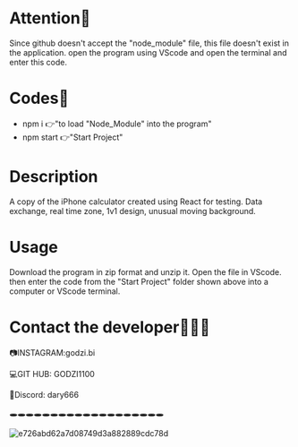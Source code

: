 # Attention🚨
Since github doesn't accept the "node_module" file, this file doesn't exist in the application.
open the program using VScode and open the terminal and enter this code.
# Codes🤖
- npm i 👉"to load "Node_Module" into the program"
- npm start 👉"Start Project"
  
# Description
A copy of the iPhone calculator created using React for testing.
Data exchange, real time zone, 1v1 design,
unusual moving background.

# Usage
Download the program in zip format and unzip it.
Open the file in VScode.
then enter the code from the "Start Project" folder shown above into a computer or VScode terminal.


# Contact the developer🧑🏻‍💻
📷INSTAGRAM:godzi.bi

💻GIT HUB: GODZI1100

👾Discord: dary666

🕳🕳🕳🕳🕳🕳🕳🕳🕳🕳🕳🕳🕳🕳🕳🕳🕳🕳🕳




 ![e726abd62a7d08749d3a882889cdc78d](https://github.com/Godzi1100/grh/assets/146909360/d0e35e74-f117-42cd-9444-d44fff414f98)
